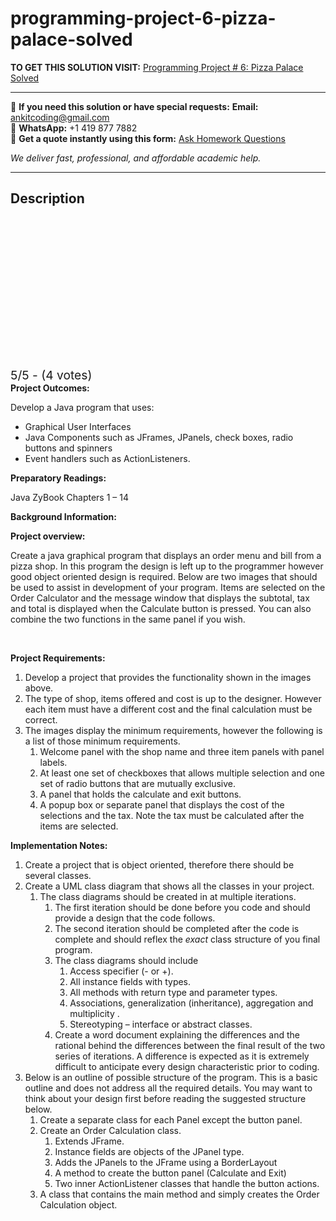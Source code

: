 # programming-project-6-pizza-palace-solved
**TO GET THIS SOLUTION VISIT:** [Programming Project # 6: Pizza Palace Solved](https://www.ankitcodinghub.com/product/programming-project-6-pizza-palace-solved/)


---

📩 **If you need this solution or have special requests:** **Email:** ankitcoding@gmail.com  
📱 **WhatsApp:** +1 419 877 7882  
📄 **Get a quote instantly using this form:** [Ask Homework Questions](https://www.ankitcodinghub.com/services/ask-homework-questions/)

*We deliver fast, professional, and affordable academic help.*

---

<h2>Description</h2>



<div class="kk-star-ratings kksr-auto kksr-align-center kksr-valign-top" data-payload="{&quot;align&quot;:&quot;center&quot;,&quot;id&quot;:&quot;11947&quot;,&quot;slug&quot;:&quot;default&quot;,&quot;valign&quot;:&quot;top&quot;,&quot;ignore&quot;:&quot;&quot;,&quot;reference&quot;:&quot;auto&quot;,&quot;class&quot;:&quot;&quot;,&quot;count&quot;:&quot;4&quot;,&quot;legendonly&quot;:&quot;&quot;,&quot;readonly&quot;:&quot;&quot;,&quot;score&quot;:&quot;5&quot;,&quot;starsonly&quot;:&quot;&quot;,&quot;best&quot;:&quot;5&quot;,&quot;gap&quot;:&quot;4&quot;,&quot;greet&quot;:&quot;Rate this product&quot;,&quot;legend&quot;:&quot;5\/5 - (4 votes)&quot;,&quot;size&quot;:&quot;24&quot;,&quot;title&quot;:&quot;Programming Project # 6: Pizza Palace Solved&quot;,&quot;width&quot;:&quot;138&quot;,&quot;_legend&quot;:&quot;{score}\/{best} - ({count} {votes})&quot;,&quot;font_factor&quot;:&quot;1.25&quot;}">

<div class="kksr-stars">

<div class="kksr-stars-inactive">
            <div class="kksr-star" data-star="1" style="padding-right: 4px">


<div class="kksr-icon" style="width: 24px; height: 24px;"></div>
        </div>
            <div class="kksr-star" data-star="2" style="padding-right: 4px">


<div class="kksr-icon" style="width: 24px; height: 24px;"></div>
        </div>
            <div class="kksr-star" data-star="3" style="padding-right: 4px">


<div class="kksr-icon" style="width: 24px; height: 24px;"></div>
        </div>
            <div class="kksr-star" data-star="4" style="padding-right: 4px">


<div class="kksr-icon" style="width: 24px; height: 24px;"></div>
        </div>
            <div class="kksr-star" data-star="5" style="padding-right: 4px">


<div class="kksr-icon" style="width: 24px; height: 24px;"></div>
        </div>
    </div>

<div class="kksr-stars-active" style="width: 138px;">
            <div class="kksr-star" style="padding-right: 4px">


<div class="kksr-icon" style="width: 24px; height: 24px;"></div>
        </div>
            <div class="kksr-star" style="padding-right: 4px">


<div class="kksr-icon" style="width: 24px; height: 24px;"></div>
        </div>
            <div class="kksr-star" style="padding-right: 4px">


<div class="kksr-icon" style="width: 24px; height: 24px;"></div>
        </div>
            <div class="kksr-star" style="padding-right: 4px">


<div class="kksr-icon" style="width: 24px; height: 24px;"></div>
        </div>
            <div class="kksr-star" style="padding-right: 4px">


<div class="kksr-icon" style="width: 24px; height: 24px;"></div>
        </div>
    </div>
</div>


<div class="kksr-legend" style="font-size: 19.2px;">
            5/5 - (4 votes)    </div>
    </div>
<strong>Project Outcomes:</strong>

Develop a Java program that uses:

<ul>
<li>Graphical User Interfaces</li>
<li>Java Components such as JFrames, JPanels, check boxes, radio buttons and spinners</li>
<li>Event handlers such as ActionListeners.</li>
</ul>
<strong>Preparatory Readings:</strong>

Java ZyBook Chapters 1 – 14

<strong>Background Information:</strong>

<strong>Project overview:</strong>

Create a java graphical program that displays an order menu and bill from a pizza shop. In this program the design is left up to the programmer however good object oriented design is required. Below are two images that should be used to assist in development of your program. Items are selected on the Order Calculator and the message window that displays the subtotal, tax and total is displayed when the Calculate button is pressed. You can also combine the two functions in the same panel if you wish.

&nbsp;

<strong>Project Requirements:</strong>

<ol>
<li>Develop a project that provides the functionality shown in the images above.</li>
<li>The type of shop, items offered and cost is up to the designer. However each item must have a different cost and the final calculation must be correct.</li>
<li>The images display the minimum requirements, however the following is a list of those minimum requirements.
<ol>
<li>Welcome panel with the shop name and three item panels with panel labels.</li>
<li>At least one set of checkboxes that allows multiple selection and one set of radio buttons that are mutually exclusive.</li>
<li>A panel that holds the calculate and exit buttons.</li>
<li>A popup box or separate panel that displays the cost of the selections and the tax. Note the tax must be calculated after the items are selected.</li>
</ol>
</li>
</ol>
<strong>Implementation Notes:</strong>

<ol>
<li>Create a project that is object oriented, therefore there should be several classes.</li>
<li>Create a UML class diagram that shows all the classes in your project.
<ol>
<li>The class diagrams should be created in at multiple iterations.
<ol>
<li>The first iteration should be done before you code and should provide a design that the code follows.</li>
<li>The second iteration should be completed after the code is complete and should reflex the&nbsp;<em>exact</em>&nbsp;class structure of you final program.</li>
<li>The class diagrams should include
<ol>
<li>Access specifier (- or +).</li>
<li>All instance fields with types.</li>
<li>All methods with return type and parameter types.</li>
<li>Associations, generalization (inheritance), aggregation and multiplicity .</li>
<li>Stereotyping – interface or abstract classes.</li>
</ol>
</li>
<li>Create a word document explaining the differences and the rational behind the differences between the final result of the two series of iterations. A difference is expected as it is extremely difficult to anticipate every design characteristic prior to coding.</li>
</ol>
</li>
</ol>
</li>
<li>Below is an outline of possible structure of the program. This is a basic outline and does not address all the required details. You may want to think about your design first before reading the suggested structure below.
<ol>
<li>Create a separate class for each Panel except the button panel.</li>
<li>Create an Order Calculation class.
<ol>
<li>Extends JFrame.</li>
<li>Instance fields are objects of the JPanel type.</li>
<li>Adds the JPanels to the JFrame using a BorderLayout</li>
<li>A method to create the button panel (Calculate and Exit)</li>
<li>Two inner ActionListener classes that handle the button actions.</li>
</ol>
</li>
<li>A class that contains the main method and simply creates the Order Calculation object.</li>
</ol>
</li>
</ol>
&nbsp;
